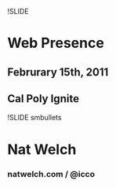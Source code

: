!SLIDE 
# Web Presence
## Februrary 15th, 2011
## Cal Poly Ignite

!SLIDE smbullets
# Nat Welch 
### natwelch.com  /  @icco


